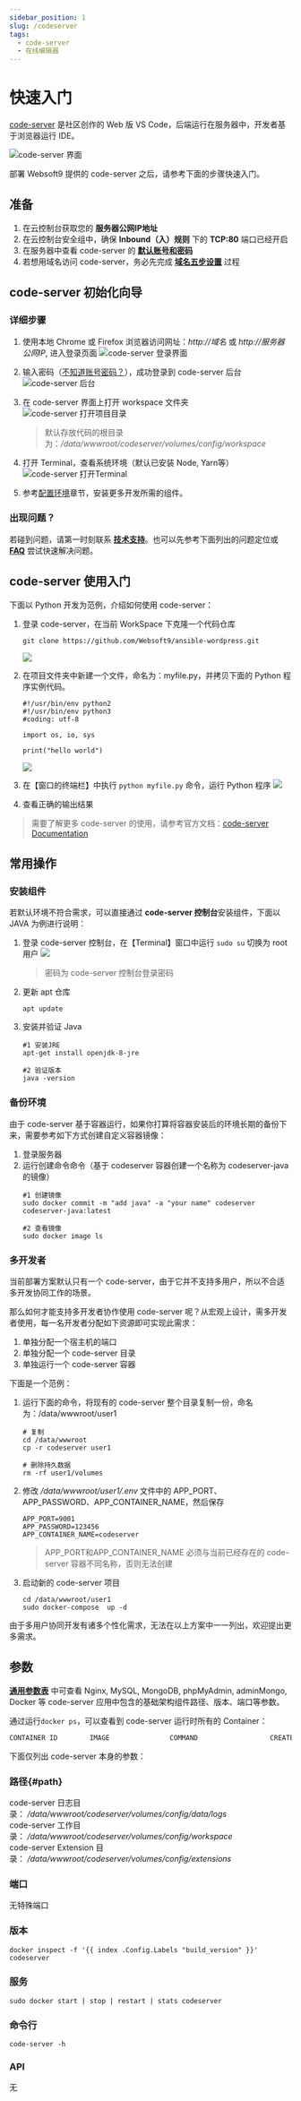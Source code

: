 ```yaml
---
sidebar_position: 1
slug: /codeserver
tags:
  - code-server
  - 在线编辑器
---
```


# 快速入门

[code-server](https://github.com/cdr/code-server) 是社区创作的 Web 版 VS Code，后端运行在服务器中，开发者基于浏览器运行 IDE。

![code-server 界面](https://libs.websoft9.com/Websoft9/DocsPicture/zh/codeserver/codeserver-consolegui-websoft9.png)


部署 Websoft9 提供的 code-server 之后，请参考下面的步骤快速入门。

## 准备

1. 在云控制台获取您的 **服务器公网IP地址** 
2. 在云控制台安全组中，确保 **Inbound（入）规则** 下的 **TCP:80** 端口已经开启
3. 在服务器中查看 code-server 的 **[默认账号和密码](./setup/credentials#getpw)**  
4. 若想用域名访问  code-server，务必先完成 **[域名五步设置](./dns#domain)** 过程

## code-server 初始化向导

### 详细步骤

1. 使用本地 Chrome 或 Firefox 浏览器访问网址：*http://域名* 或 *http://服务器公网IP*, 进入登录页面
   ![code-server 登录界面](https://libs.websoft9.com/Websoft9/DocsPicture/zh/codeserver/codeserver-login-websoft9.png)

2. 输入密码（[不知道账号密码？](/zh/stack-accounts.md#codeserver)），成功登录到 code-server 后台  
   ![code-server 后台](https://libs.websoft9.com/Websoft9/DocsPicture/zh/codeserver/codeserver-consolegui-websoft9.png)

3. 在 code-server 界面上打开 workspace 文件夹  
   ![code-server 打开项目目录](https://libs.websoft9.com/Websoft9/DocsPicture/zh/codeserver/codeserver-openfolder-websoft9.png)
   > 默认存放代码的根目录为：*/data/wwwroot/codeserver/volumes/config/workspace*  

4. 打开 Terminal，查看系统环境（默认已安装 Node, Yarn等）
   ![code-server 打开Terminal](https://libs.websoft9.com/Websoft9/DocsPicture/zh/codeserver/codeserver-terminal-websoft9.png)

5. 参考[配置环境](/zh/solution-runtime.md)章节，安装更多开发所需的组件。

### 出现问题？

若碰到问题，请第一时刻联系 **[技术支持](./helpdesk)**。也可以先参考下面列出的问题定位或  **[FAQ](./faq#setup)** 尝试快速解决问题。

## code-server 使用入门

下面以 Python 开发为范例，介绍如何使用 code-server：

1. 登录 code-server，在当前 WorkSpace 下克隆一个代码仓库
   ```
   git clone https://github.com/Websoft9/ansible-wordpress.git
   ```
   ![](https://libs.websoft9.com/Websoft9/DocsPicture/zh/codeserver/codeserver-gitclone-websoft9.png)

2. 在项目文件夹中新建一个文件，命名为：myfile.py，并拷贝下面的 Python 程序实例代码。
   ```
   #!/usr/bin/env python2
   #!/usr/bin/env python3
   #coding: utf-8

   import os, io, sys

   print("hello world")
   ```
   ![](https://libs.websoft9.com/Websoft9/DocsPicture/zh/codeserver/codeserver-createfile-websoft9.png)

3. 在【窗口的终端栏】中执行 `python myfile.py` 命令，运行 Python 程序
   ![](https://libs.websoft9.com/Websoft9/DocsPicture/zh/codeserver/codeserver-runpython-websoft9.png)

4. 查看正确的输出结果

> 需要了解更多 code-server 的使用，请参考官方文档：[code-server Documentation](https://hub.docker.com/r/linuxserver/code-server)

## 常用操作

### 安装组件

若默认环境不符合需求，可以直接通过 **code-server 控制台**安装组件，下面以 JAVA 为例进行说明：

1. 登录 code-server 控制台，在【Terminal】窗口中运行 `sudo su` 切换为 root 用户
   ![](https://libs.websoft9.com/Websoft9/DocsPicture/zh/codeserver/codeserver-sudosu-websoft9.png)
   > 密码为 code-server 控制台登录密码

2. 更新 apt 仓库
   ```
   apt update
   ```

3. 安装并验证 Java
   ```
   #1 安装JRE
   apt-get install openjdk-8-jre

   #2 验证版本
   java -version
   ```

### 备份环境

由于 code-server 基于容器运行，如果你打算将容器安装后的环境长期的备份下来，需要参考如下方式创建自定义容器镜像：

1. 登录服务器
2. 运行创建命令命令（基于 codeserver 容器创建一个名称为 codeserver-java 的镜像）
   ```
   #1 创建镜像
   sudo docker commit -m "add java" -a "your name" codeserver codeserver-java:latest

   #2 查看镜像
   sudo docker image ls
   ```

### 多开发者

当前部署方案默认只有一个 code-server，由于它并不支持多用户，所以不合适多开发协同工作的场景。  

那么如何才能支持多开发者协作使用 code-server 呢？从宏观上设计，需多开发者使用，每一名开发者分配如下资源即可实现此需求：

1. 单独分配一个宿主机的端口
2. 单独分配一个 code-server 目录
3. 单独运行一个 code-server 容器

下面是一个范例：

1. 运行下面的命令，将现有的 code-server 整个目录复制一份，命名为：/data/wwwroot/user1
   ```
   # 复制
   cd /data/wwwroot
   cp -r codeserver user1

   # 删除持久数据
   rm -rf user1/volumes
   ```

2. 修改 */data/wwwroot/user1/.env* 文件中的 APP_PORT、APP_PASSWORD、APP_CONTAINER_NAME，然后保存
   ```
   APP_PORT=9001
   APP_PASSWORD=123456
   APP_CONTAINER_NAME=codeserver
   ```
   > APP_PORT和APP_CONTAINER_NAME 必须与当前已经存在的 code-server 容器不同名称，否则无法创建


3. 启动新的 code-server 项目
   ```
   cd /data/wwwroot/user1
   sudo docker-compose  up -d
   ```

由于多用户协同开发有诸多个性化需求，无法在以上方案中一一列出，欢迎提出更多需求。

## 参数

**[通用参数表](../setup/parameter)** 中可查看 Nginx, MySQL, MongoDB, phpMyAdmin, adminMongo, Docker 等 code-server 应用中包含的基础架构组件路径、版本、端口等参数。 

通过运行`docker ps`，可以查看到 code-server 运行时所有的 Container：

```bash
CONTAINER ID        IMAGE               COMMAND                  CREATED             STATUS              PORTS                                NAMES
```

下面仅列出 code-server 本身的参数：

### 路径{#path}

code-server 日志目录： */data/wwwroot/codeserver/volumes/config/data/logs*  
code-server 工作目录： */data/wwwroot/codeserver/volumes/config/workspace*  
code-server Extension 目录： */data/wwwroot/codeserver/volumes/config/extensions*  


### 端口

无特殊端口


### 版本

```shell
docker inspect -f '{{ index .Config.Labels "build_version" }}' codeserver
```

### 服务

```shell
sudo docker start | stop | restart | stats codeserver
```

### 命令行

```
code-server -h
```

### API

无

